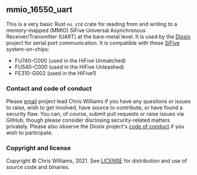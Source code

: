 ## mmio_16550_uart

This is a very basic Rust `no_std` crate for reading from and writing to a memory-mapped (MMIO) SiFive Universal Asynchronous Receiver/Transmitter (UART) at the bare-metal level. It is used by the [Diosix](https://diosix.org) project for serial port communication. It is compatible with these [SiFive](https://www.sifive.com/boards) system-on-chips:

* FU740-C000 (used in the HiFive Unmatched)
* FU540-C000 (used in the HiFive Unleashed)
* FE310-G002 (used in the HiFive1)

### Contact and code of conduct <a name="contact"></a>

Please [email](mailto:chrisw@diosix.org) project lead Chris Williams if you have any questions or issues to raise, wish to get involved, have source to contribute, or have found a security flaw. You can, of course, submit pull requests or raise issues via GitHub, though please consider disclosing security-related matters privately. Please also observe the Diosix project's [code of conduct](https://diosix.org/docs/conduct.html) if you wish to participate.

### Copyright and license <a name="copyright"></a>

Copyright &copy; Chris Williams, 2021. See [LICENSE](LICENSE) for distribution and use of source code and binaries.

